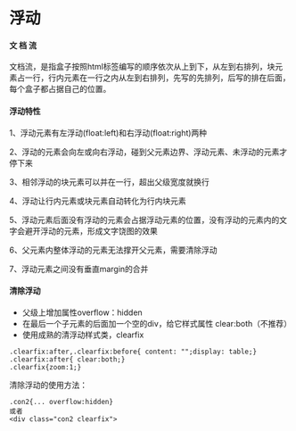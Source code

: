 # 浮动


####  文 档 流 
文档流，是指盒子按照html标签编写的顺序依次从上到下，从左到右排列，块元素占一行，行内元素在一行之内从左到右排列，先写的先排列，后写的排在后面，每个盒子都占据自己的位置。

#### 浮动特性

1、浮动元素有左浮动(float:left)和右浮动(float:right)两种

2、浮动的元素会向左或向右浮动，碰到父元素边界、浮动元素、未浮动的元素才停下来

3、相邻浮动的块元素可以并在一行，超出父级宽度就换行

4、浮动让行内元素或块元素自动转化为行内块元素

5、浮动元素后面没有浮动的元素会占据浮动元素的位置，没有浮动的元素内的文字会避开浮动的元素，形成文字饶图的效果

6、父元素内整体浮动的元素无法撑开父元素，需要清除浮动

7、浮动元素之间没有垂直margin的合并

#### 清除浮动

 - 父级上增加属性overflow：hidden
 - 在最后一个子元素的后面加一个空的div，给它样式属性 clear:both（不推荐）
 - 使用成熟的清浮动样式类，clearfix
 
 ```
.clearfix:after,.clearfix:before{ content: "";display: table;}
.clearfix:after{ clear:both;}
.clearfix{zoom:1;}
```


清除浮动的使用方法：

```
.con2{... overflow:hidden}
或者
<div class="con2 clearfix">
```

